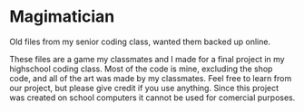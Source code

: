 # Magimatician
Old files from my senior coding class, wanted them backed up online.

These files are a game my classmates and I made for a final project in my highschool coding class. Most of the code is mine, excluding the shop code, and all of the art was made by my classmates. Feel free to learn from our project, but please give credit if you use anything. Since this project was created on school computers it cannot be used for comercial purposes.
